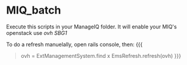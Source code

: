 # MIQ_batch
Execute this scripts in your ManageIQ folder. It will enable your MIQ's openstack use *ovh SBG1*

To do a refresh manuelally, open rails console, then:
{{{
> ovh = ExtManagementSystem.find x
> EmsRefresh.refresh(ovh)
}}}
